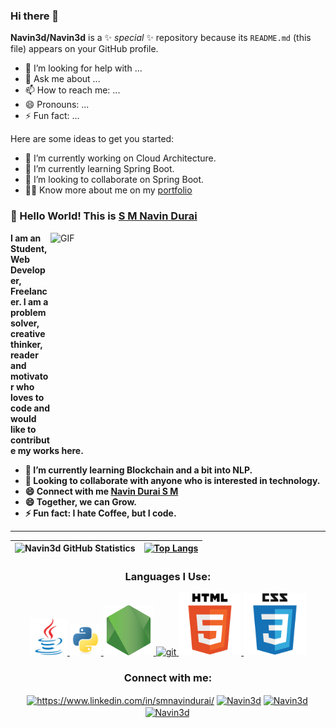 <!-- Looking Forward to Switch My Carrier What if i was A Chef!... -->

### Hi there 👋

**Navin3d/Navin3d** is a ✨ _special_ ✨ repository because its `README.md` (this file) appears on your GitHub profile.

- 🤔 I’m looking for help with ...
- 💬 Ask me about ...
- 📫 How to reach me: ...
- 😄 Pronouns: ...
- ⚡ Fun fact: ...

Here are some ideas to get you started:

- 🔭 I’m currently working on Cloud Architecture.
- 🌱 I’m currently learning Spring Boot.
- 👯 I’m looking to collaborate on Spring Boot.
- 🚴‍♀️ Know more about me on my [portfolio](https://navindurai.netlify.app/)


### 👋 Hello World! This is  <a href="https://www.linkedin.com/in/smnavindurai/" target="_blank">S M Navin Durai</a>
 
<!--  <img align="right" alt="GIF" src="https://github.com/arsentieva/arsentieva/blob/main/code.gif?raw=true" width="440" height="340" />  -->
  <img align="right" alt="GIF" src="https://img.freepik.com/free-vector/cartoon-working-day-scene-illustration_52683-62607.jpg?w=900" width="440" height="340" />
 
 
<strong>
 
  I am an Student, Web Developer, Freelancer. 
  I am a problem solver, creative thinker, reader and motivator 
  who loves to code and would like to contribute my works here.
 </strong>

<strong>

- 🔭 I’m currently learning Blockchain and a bit into NLP.
- 👯 Looking to collaborate with anyone who is interested in technology.
- 😄 Connect with me <a href="https://www.linkedin.com/in/smnavindurai/" target="_blank">Navin Durai S M</a>
- 😄 Together, we can Grow.
- ⚡ Fun fact: I hate Coffee, but I code.
</strong>

<hr>

| ![Navin3d GitHub Statistics](https://github-readme-stats.vercel.app/api?username=Navin3d&show_icons=true&theme=tokyonight) | [![Top Langs](https://github-readme-stats.vercel.app/api/top-langs/?username=Navin3d&layout=compact&theme=tokyonight)](https://github.com/anuraghazra/github-readme-stats) |
| --- | --- |


<h3 align="center">Languages I Use:</h3>
<p align="center"> 
<a href="https://www.java.com" target="_blank"> <img src="https://raw.githubusercontent.com/devicons/devicon/master/icons/java/java-original.svg" alt="java" width="60" height="60"/> </a> 
 <a href="https://www.python.org" target="_blank"> <img src="https://raw.githubusercontent.com/devicons/devicon/master/icons/python/python-original.svg" alt="python" width="50" height="50"/> </a> 
  <a href="https://www.w3.org/nodejs/" target="_blank"> <img src="https://raw.githubusercontent.com/github/explore/80688e429a7d4ef2fca1e82350fe8e3517d3494d/topics/nodejs/nodejs.png" alt="Node Js" width="80" height="80"/> </a>
  <a href="https://git-scm.com/" target="_blank"> <img src="https://www.vectorlogo.zone/logos/git-scm/git-scm-icon.svg" alt="git" width="80" height="80"/> </a>
  <a href="https://www.w3.org/html/" target="_blank"> <img src="https://raw.githubusercontent.com/devicons/devicon/master/icons/html5/html5-original-wordmark.svg" alt="html5" width="100" height="100"/> </a> 
 <a href="https://www.w3schools.com/css/" target="_blank"> <img src="https://raw.githubusercontent.com/devicons/devicon/master/icons/css3/css3-original-wordmark.svg" alt="css3" width="100" height="100"/> </a>
</p> 
 
<h3 align="center">Connect with me:</h3>
<p align="center" style="margin-right:2px">
<a href="https://www.linkedin.com/in/smnavindurai/" target="blank"><img align="center" src="https://cdn.jsdelivr.net/npm/simple-icons@3.0.1/icons/linkedin.svg" alt="https://www.linkedin.com/in/smnavindurai/" height="30" width="40" /></a>
<a href="https://navindurai.netlify.app/" target="blank"><img align="center" src="https://avatars.githubusercontent.com/u/71096790?v=4" alt="Navin3d" height="30" width="40" /></a>
 <a href="https://navindurai.netlify.app/" target="blank"><img align="center" src="https://cdn.jsdelivr.net/npm/simple-icons@3.0.1/icons/twitter.svg" alt="Navin3d" height="30" width="40" /></a>
<a href="https://www.instagram.com/mr_navin.s.m/" target="blank"><img align="center" src="https://cdn.jsdelivr.net/npm/simple-icons@3.0.1/icons/instagram.svg" alt="Navin3d" height="30" width="40" /></a>  </p>
 
 
<!--  
 <a href="https://www.linkedin.com/in/smnavindurai/" target="blank"><img align="center" src="https://brandlogos.net/wp-content/uploads/2016/06/linkedin-logo-512x512.png" alt="https://www.linkedin.com/in/smnavindurai/" height="30" width="40" /></a>
<a href="https://navindurai.netlify.app/" target="blank"><img align="center" src="https://avatars.githubusercontent.com/u/71096790?v=4" alt="Navin3d" height="30" width="40" /></a>
 <a href="https://navindurai.netlify.app/" target="blank"><img align="center" src="https://www.freepnglogos.com/uploads/twitter-logo-png/twitter-bird-symbols-png-logo-0.png" alt="Navin3d" height="30" width="40" /></a>
<a href="https://www.instagram.com/mr_navin.s.m/" target="blank"><img align="center" src="https://www.pngfind.com/pngs/m/144-1442428_instagram-logo-instagram-png-transparent-png.png" alt="Navin3d" height="30" width="40" /></a>  </p> -->

